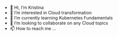 - 👋 Hi, I’m Kristina
- 👀 I’m interested in Cloud transformation
- 🌱 I’m currently learning Kubernetes Fundamentals
- 💞️ I’m looking to collaborate on any Cloud topics
- 📫 How to reach me ...

<!---
kvajnand/kvajnand is a ✨ special ✨ repository because its `README.md` (this file) appears on your GitHub profile.
You can click the Preview link to take a look at your changes.
--->

